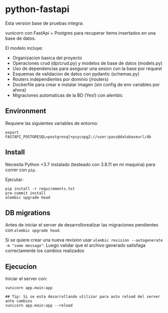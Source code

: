 # python-fastapi
Esta version base de pruebas integra: 

vunicorn con FastApi + Postgres para recuperar items insertados en una base de datos. 

El modelo incluye: 
- Organizacion basica del proyecto
- Operaciones crud (dp/crud.py) y modelos de base de datos (models.py) 
- Uso de dependencias para asegurar una sesion con la base por request
- Esquemas de validacion de datos con pydantic (schemas.py)
- Routers independientes por dominio (/routers)
- Dockerfile para crear e instalar imagen (sin config de env variables por ahora)
- Migraciones automaticas de la BD (Yes!) con alembic

## Environment
Requiere las siguientes variables de entorno: 
```shell
export FASTAPI_POSTGRESQL=postgresql+psycopg2://user:pass@databaseurl/db
```

## Install
Necesita Python +3.7 instalado (testeado con 3.8.11 en mi maquina) para correr con `pip`. 

Ejecutar:
```shell
pip install -r requirements.txt
pre-commit install
alembic upgrade head
```

## DB migrations
Antes de iniciar el server de desarrollorealizar las migraciones pendientes con `alembic upgrade head`.

Si se quiere crear una nueva revision usar `alembic revision --autogenerate -m "some message"`. Luego validar que el 
archivo generado satisfaga correctamente los cambios realizados

## Ejecucion
Iniciar el server con:
```shell
vunicorn app.main:app

## Tip: Si se esta desarrollando utilizar para auto reload del server ante cambios
vunicorn app.main:app --reload
```

